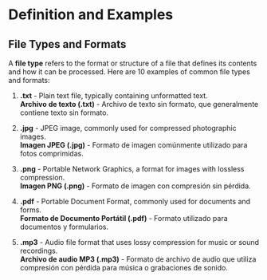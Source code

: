# Definition and Examples

## File Types and Formats

A **file type** refers to the format or structure of a file that defines its contents and how it can be processed. Here are 10 examples of common file types and formats:

1. **.txt** - Plain text file, typically containing unformatted text.  
   **Archivo de texto (.txt)** - Archivo de texto sin formato, que generalmente contiene texto sin formato.

2. **.jpg** - JPEG image, commonly used for compressed photographic images.  
   **Imagen JPEG (.jpg)** - Formato de imagen comúnmente utilizado para fotos comprimidas.

3. **.png** - Portable Network Graphics, a format for images with lossless compression.  
   **Imagen PNG (.png)** - Formato de imagen con compresión sin pérdida.

4. **.pdf** - Portable Document Format, commonly used for documents and forms.  
   **Formato de Documento Portátil (.pdf)** - Formato utilizado para documentos y formularios.

5. **.mp3** - Audio file format that uses lossy compression for music or sound recordings.  
   **Archivo de audio MP3 (.mp3)** - Formato de archivo de audio que utiliza compresión con pérdida para música o grabaciones de sonido.
